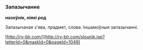 ### Запазычанне
**назоўнік, ніякі род**

Запазычаная з'ява, прадмет, слова. Іншамоўныя запазычанні.

<a rel="author">[http://rv-blr.com/](http://rv-blr.com/slounik.jsp?letterId=0&maskId=0&pageId=1049)</a>
